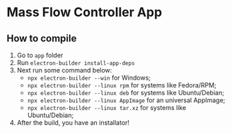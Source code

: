 # Mass Flow Controller App

## How to compile

1. Go to `app` folder
2. Run `electron-builder install-app-deps`
3. Next run some command below: 
    * `npx electron-builder --win` for Windows;
    * `npx electron-builder --linux rpm` for systems like Fedora/RPM;
    * `npx electron-builder --linux deb` for systems like Ubuntu/Debian;
    * `npx electron-builder --linux AppImage` for an universal AppImage;
    * `npx electron-builder --linux tar.xz` for systems like Ubuntu/Debian;
4. After the build, you have an installator!